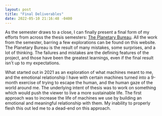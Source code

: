 ```yaml
---
layout: post
title: "Final Deliverables"
date: 2022-05-10 21:16:48 -0400
---
```


As the semester draws to a close, I can finally present a final form of my efforts from across the thesis semesters: [The Planetary Bureau](https://theplanetarybureau.com). All the work from the semester, barring a few explorations can be found on this website. The Planetary Bureau is the result of many mistakes, some surprises, and a lot of thinking. The failures and mistakes are the defining features of the project, and those have been the greatest learnings, even if the final result isn't up to my expectations.

What started out in 2021 as an exploration of what machines meant to me, and the emotional relationship I have with certain machines turned into a 9-month exercise of trying to escape the human, and the human gaze of the world around me. The underlying intent of thesis was to work on something which would push the viewer to live a more sustainable life. The first approach was to increase the life of machines we use by building an emotional and meaningful relationship with them. My inability to properly flesh this out led me to a dead-end on this approach.
